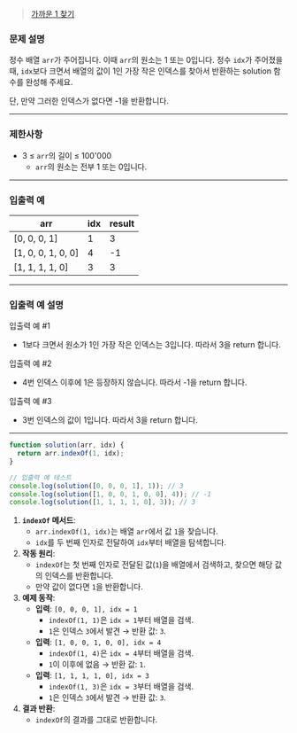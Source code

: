 > [가까운 1 찾기](https://school.programmers.co.kr/learn/courses/30/lessons/181898)

### **문제 설명**

정수 배열 `arr`가 주어집니다. 이때 `arr`의 원소는 1 또는 0입니다. 정수 `idx`가 주어졌을 때, `idx`보다 크면서 배열의 값이 1인 가장 작은 인덱스를 찾아서 반환하는 solution 함수를 완성해 주세요.

단, 만약 그러한 인덱스가 없다면 -1을 반환합니다.

---

### 제한사항

- 3 ≤ `arr`의 길이 ≤ 100'000
  - `arr`의 원소는 전부 1 또는 0입니다.

---

### 입출력 예

| arr                | idx | result |
| ------------------ | --- | ------ |
| [0, 0, 0, 1]       | 1   | 3      |
| [1, 0, 0, 1, 0, 0] | 4   | -1     |
| [1, 1, 1, 1, 0]    | 3   | 3      |

---

### 입출력 예 설명

입출력 예 #1

- 1보다 크면서 원소가 1인 가장 작은 인덱스는 3입니다. 따라서 3을 return 합니다.

입출력 예 #2

- 4번 인덱스 이후에 1은 등장하지 않습니다. 따라서 -1을 return 합니다.

입출력 예 #3

- 3번 인덱스의 값이 1입니다. 따라서 3을 return 합니다.

---

```jsx
function solution(arr, idx) {
  return arr.indexOf(1, idx);
}

// 입출력 예 테스트
console.log(solution([0, 0, 0, 1], 1)); // 3
console.log(solution([1, 0, 0, 1, 0, 0], 4)); // -1
console.log(solution([1, 1, 1, 1, 0], 3)); // 3
```

1. **`indexOf` 메서드**:
   - `arr.indexOf(1, idx)`는 배열 `arr`에서 값 `1`을 찾습니다.
   - `idx`를 두 번째 인자로 전달하여 `idx`부터 배열을 탐색합니다.
2. **작동 원리**:
   - `indexOf`는 첫 번째 인자로 전달된 값(`1`)을 배열에서 검색하고, 찾으면 해당 값의 인덱스를 반환합니다.
   - 만약 값이 없다면 `1`을 반환합니다.
3. **예제 동작**:
   - **입력**: `[0, 0, 0, 1], idx = 1`
     - `indexOf(1, 1)`은 `idx = 1`부터 배열을 검색.
     - `1`은 인덱스 `3`에서 발견 → 반환 값: `3`.
   - **입력**: `[1, 0, 0, 1, 0, 0], idx = 4`
     - `indexOf(1, 4)`은 `idx = 4`부터 배열을 검색.
     - `1`이 이후에 없음 → 반환 값: `1`.
   - **입력**: `[1, 1, 1, 1, 0], idx = 3`
     - `indexOf(1, 3)`은 `idx = 3`부터 배열을 검색.
     - `1`은 인덱스 `3`에서 발견 → 반환 값: `3`.
4. **결과 반환**:
   - `indexOf`의 결과를 그대로 반환합니다.
